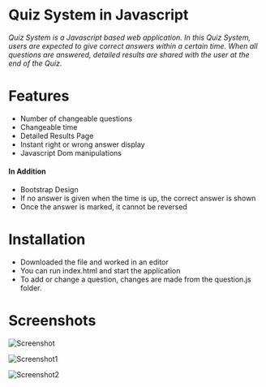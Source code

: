 # Quiz System in Javascript
*Quiz System is a Javascript based web application. In this Quiz System, users are expected to give correct answers within a certain time. When all questions are answered, detailed results are shared with the user at the end of the Quiz.*

# Features
- Number of changeable questions
- Changeable time
- Detailed Results Page
- Instant right or wrong answer display
- Javascript Dom manipulations

#### In Addition
- Bootstrap Design
- If no answer is given when the time is up, the correct answer is shown
- Once the answer is marked, it cannot be reversed

# Installation
- Downloaded the file and worked in an editor
- You can run index.html and start the application
- To add or change a question, changes are made from the question.js folder.

# Screenshots

![Screenshot](https://user-images.githubusercontent.com/104565169/189483673-9fa8ab19-8f59-46f8-b8e7-f9dc25f881f4.png)

![Screenshot1](https://user-images.githubusercontent.com/104565169/189483694-ada3bcb1-4fb1-459e-a738-083670a13b7a.png)

![Screenshot2](https://user-images.githubusercontent.com/104565169/189483695-fca808b8-9f50-4864-b7a7-f2cd856ac329.png)

